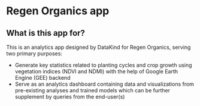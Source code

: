 # Regen Organics app
## What is this app for?
This is an analytics app designed by DataKind for Regen Organics, serving two primary purposes:

* Generate key statistics related to planting cycles and crop growth using vegetation indices (NDVI and NDMI) with the help of Google Earth Engine (GEE) backend
* Serve as an analytics dashboard containing data and visualizations from pre-existing analyses and trained models which can be further supplement by queries from the end-user(s)
